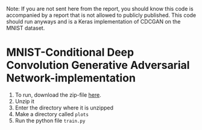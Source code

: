 Note: If you are not sent here from the report, you should know this code is accompanied by a report that is not allowed to publicly published. This code should run anyways and is a Keras implementation of CDCGAN on the MNIST dataset.

# MNIST-Conditional Deep Convolution Generative Adversarial Network-implementation
1. To run, download the zip-file [here](https://github.com/Strauman/FYS-3810-ProjectCode/archive/master.zip). 
2. Unzip it
3. Enter the directory where it is unzipped
4. Make a directory called `plots`
5. Run the python file `train.py`
